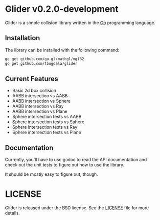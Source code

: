 Glider v0.2.0-development
=========================

Glider is a simple collision library written in the [Go][golang] programming language.


Installation
------------

The library can be installed with the following command:

```bash
go get github.com/go-gl/mathgl/mgl32
go get github.com/tbogdala/glider
```


Current Features
----------------

* Basic 2d box collision
* AABB intersection vs AABB
* AABB intersection vs Sphere
* AABB intersection vs Ray
* AABB intersection vs Plane
* Sphere intersection tests vs AABB
* Sphere intersection tests vs Sphere
* Sphere intersection tests vs Ray
* Sphere intersection tests vs Plane

Documentation
-------------

Currently, you'll have to use godoc to read the API documentation and check
out the unit tests to figure out how to use the library.

It should be mostly easy to figure out, though.


LICENSE
=======

Glider is released under the BSD license. See the [LICENSE][license-link] file for more details.


[golang]: https://golang.org/
[license-link]: https://raw.githubusercontent.com/tbogdala/glider/master/LICENSE
